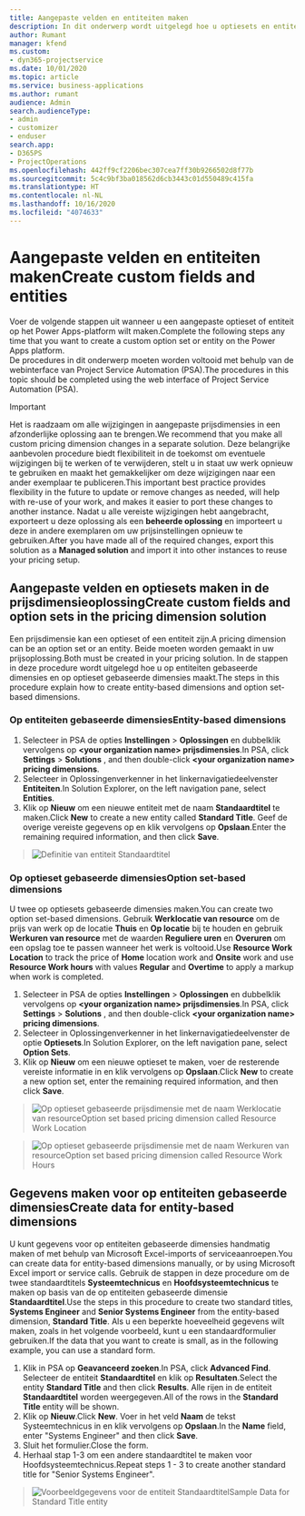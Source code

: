 ```yaml
---
title: Aangepaste velden en entiteiten maken
description: In dit onderwerp wordt uitgelegd hoe u optiesets en entiteiten maakt in uw eigen oplossing in het Power Apps-platform.
author: Rumant
manager: kfend
ms.custom:
- dyn365-projectservice
ms.date: 10/01/2020
ms.topic: article
ms.service: business-applications
ms.author: rumant
audience: Admin
search.audienceType:
- admin
- customizer
- enduser
search.app:
- D365PS
- ProjectOperations
ms.openlocfilehash: 442ff9cf2206bec307cea7ff30b9266502d8f77b
ms.sourcegitcommit: 5c4c9bf3ba018562d6cb3443c01d550489c415fa
ms.translationtype: HT
ms.contentlocale: nl-NL
ms.lasthandoff: 10/16/2020
ms.locfileid: "4074633"
---
```

# <a name="create-custom-fields-and-entities"></a><span data-ttu-id="40e3b-103">Aangepaste velden en entiteiten maken</span><span class="sxs-lookup"><span data-stu-id="40e3b-103">Create custom fields and entities</span></span> 

<span data-ttu-id="40e3b-104">Voer de volgende stappen uit wanneer u een aangepaste optieset of entiteit op het Power Apps-platform wilt maken.</span><span class="sxs-lookup"><span data-stu-id="40e3b-104">Complete the following steps any time that you want to create a custom option set or entity on the Power Apps platform.</span></span>  
<span data-ttu-id="40e3b-105">De procedures in dit onderwerp moeten worden voltooid met behulp van de webinterface van Project Service Automation (PSA).</span><span class="sxs-lookup"><span data-stu-id="40e3b-105">The procedures in this topic should be completed using the web interface of Project Service Automation (PSA).</span></span>

> [!IMPORTANT]
> <span data-ttu-id="40e3b-106">Het is raadzaam om alle wijzigingen in aangepaste prijsdimensies in een afzonderlijke oplossing aan te brengen.</span><span class="sxs-lookup"><span data-stu-id="40e3b-106">We recommend that you make all custom pricing dimension changes in a separate solution.</span></span> <span data-ttu-id="40e3b-107">Deze belangrijke aanbevolen procedure biedt flexibiliteit in de toekomst om eventuele wijzigingen bij te werken of te verwijderen, stelt u in staat uw werk opnieuw te gebruiken en maakt het gemakkelijker om deze wijzigingen naar een ander exemplaar te publiceren.</span><span class="sxs-lookup"><span data-stu-id="40e3b-107">This important best practice provides flexibility in the future to update or remove changes as needed, will help with re-use of your work, and makes it easier to port these changes to another instance.</span></span> <span data-ttu-id="40e3b-108">Nadat u alle vereiste wijzigingen hebt aangebracht, exporteert u deze oplossing als een **beheerde oplossing** en importeert u deze in andere exemplaren om uw prijsinstellingen opnieuw te gebruiken.</span><span class="sxs-lookup"><span data-stu-id="40e3b-108">After you have made all of the required changes, export this solution as a **Managed solution** and import it into other instances to reuse your pricing setup.</span></span>

  
## <a name="create-custom-fields-and-option-sets-in-the-pricing-dimension-solution"></a><span data-ttu-id="40e3b-109">Aangepaste velden en optiesets maken in de prijsdimensieoplossing</span><span class="sxs-lookup"><span data-stu-id="40e3b-109">Create custom fields and option sets in the pricing dimension solution</span></span>

<span data-ttu-id="40e3b-110">Een prijsdimensie kan een optieset of een entiteit zijn.</span><span class="sxs-lookup"><span data-stu-id="40e3b-110">A pricing dimension can be an option set or an entity.</span></span> <span data-ttu-id="40e3b-111">Beide moeten worden gemaakt in uw prijsoplossing.</span><span class="sxs-lookup"><span data-stu-id="40e3b-111">Both must be created in your pricing solution.</span></span> <span data-ttu-id="40e3b-112">In de stappen in deze procedure wordt uitgelegd hoe u op entiteiten gebaseerde dimensies en op optieset gebaseerde dimensies maakt.</span><span class="sxs-lookup"><span data-stu-id="40e3b-112">The steps in this procedure explain how to create entity-based dimensions and option set-based dimensions.</span></span>

### <a name="entity-based-dimensions"></a><span data-ttu-id="40e3b-113">Op entiteiten gebaseerde dimensies</span><span class="sxs-lookup"><span data-stu-id="40e3b-113">Entity-based dimensions</span></span>

1. <span data-ttu-id="40e3b-114">Selecteer in PSA de opties **Instellingen** > **Oplossingen** en dubbelklik vervolgens op **\<your organization name> prijsdimensies**.</span><span class="sxs-lookup"><span data-stu-id="40e3b-114">In PSA, click **Settings** > **Solutions** , and then double-click **\<your organization name> pricing dimensions**.</span></span>
2. <span data-ttu-id="40e3b-115">Selecteer in Oplossingenverkenner in het linkernavigatiedeelvenster **Entiteiten**.</span><span class="sxs-lookup"><span data-stu-id="40e3b-115">In Solution Explorer, on the left navigation pane, select **Entities**.</span></span>
3. <span data-ttu-id="40e3b-116">Klik op **Nieuw** om een nieuwe entiteit met de naam **Standaardtitel** te maken.</span><span class="sxs-lookup"><span data-stu-id="40e3b-116">Click **New** to create a new entity called **Standard Title**.</span></span> <span data-ttu-id="40e3b-117">Geef de overige vereiste gegevens op en klik vervolgens op **Opslaan**.</span><span class="sxs-lookup"><span data-stu-id="40e3b-117">Enter the remaining required information, and then click **Save**.</span></span>

> ![Definitie van entiteit Standaardtitel](media/Standard-Title-entity-definition.png)


### <a name="option-set-based-dimensions"></a><span data-ttu-id="40e3b-119">Op optieset gebaseerde dimensies</span><span class="sxs-lookup"><span data-stu-id="40e3b-119">Option set-based dimensions</span></span> 
<span data-ttu-id="40e3b-120">U twee op optiesets gebaseerde dimensies maken.</span><span class="sxs-lookup"><span data-stu-id="40e3b-120">You can create two option set-based dimensions.</span></span> <span data-ttu-id="40e3b-121">Gebruik **Werklocatie van resource** om de prijs van werk op de locatie **Thuis** en **Op locatie** bij te houden en gebruik **Werkuren van resource** met de waarden **Reguliere uren** en **Overuren** om een opslag toe te passen wanneer het werk is voltooid.</span><span class="sxs-lookup"><span data-stu-id="40e3b-121">Use **Resource Work Location** to track the price of **Home** location work and **Onsite** work and use **Resource Work hours** with values **Regular** and **Overtime** to apply a markup when work is completed.</span></span>


1. <span data-ttu-id="40e3b-122">Selecteer in PSA de opties **Instellingen** > **Oplossingen** en dubbelklik vervolgens op **\<your organization name> prijsdimensies**.</span><span class="sxs-lookup"><span data-stu-id="40e3b-122">In PSA, click **Settings** > **Solutions** , and then double-click  **\<your organization name> pricing dimensions**.</span></span> 
2. <span data-ttu-id="40e3b-123">Selecteer in Oplossingenverkenner in het linkernavigatiedeelvenster de optie **Optiesets**.</span><span class="sxs-lookup"><span data-stu-id="40e3b-123">In Solution Explorer, on the left navigation pane, select  **Option Sets**.</span></span> 
3. <span data-ttu-id="40e3b-124">Klik op **Nieuw** om een nieuwe optieset te maken, voer de resterende vereiste informatie in en klik vervolgens op **Opslaan**.</span><span class="sxs-lookup"><span data-stu-id="40e3b-124">Click **New** to create a new option set, enter the remaining required information, and then click **Save**.</span></span>

> ![<span data-ttu-id="40e3b-125">Op optieset gebaseerde prijsdimensie met de naam Werklocatie van resource</span><span class="sxs-lookup"><span data-stu-id="40e3b-125">Option set based pricing dimension called Resource Work Location</span></span> ](media/Option-set-PD-called-Resource-Work-Location.png)

> ![<span data-ttu-id="40e3b-126">Op optieset gebaseerde prijsdimensie met de naam Werkuren van resource</span><span class="sxs-lookup"><span data-stu-id="40e3b-126">Option set based pricing dimension called Resource Work Hours</span></span> ](media/Option-set-PD-called-Resource-Work-Hours.PNG)


## <a name="create-data-for-entity-based-dimensions"></a><span data-ttu-id="40e3b-127">Gegevens maken voor op entiteiten gebaseerde dimensies</span><span class="sxs-lookup"><span data-stu-id="40e3b-127">Create data for entity-based dimensions</span></span>

<span data-ttu-id="40e3b-128">U kunt gegevens voor op entiteiten gebaseerde dimensies handmatig maken of met behulp van Microsoft Excel-imports of serviceaanroepen.</span><span class="sxs-lookup"><span data-stu-id="40e3b-128">You can create data for entity-based dimensions manually, or by using Microsoft Excel import or service calls.</span></span> <span data-ttu-id="40e3b-129">Gebruik de stappen in deze procedure om de twee standaardtitels **Systeemtechnicus** en **Hoofdsysteemtechnicus** te maken op basis van de op entiteiten gebaseerde dimensie **Standaardtitel**.</span><span class="sxs-lookup"><span data-stu-id="40e3b-129">Use the steps in this procedure to create two standard titles, **Systems Engineer** and **Senior Systems Engineer** from the entity-based dimension, **Standard Title**.</span></span> <span data-ttu-id="40e3b-130">Als u een beperkte hoeveelheid gegevens wilt maken, zoals in het volgende voorbeeld, kunt u een standaardformulier gebruiken.</span><span class="sxs-lookup"><span data-stu-id="40e3b-130">If the data that you want to create is small, as in the following example, you can use a standard form.</span></span>

1. <span data-ttu-id="40e3b-131">Klik in PSA op **Geavanceerd zoeken**.</span><span class="sxs-lookup"><span data-stu-id="40e3b-131">In PSA, click **Advanced Find**.</span></span> <span data-ttu-id="40e3b-132">Selecteer de entiteit **Standaardtitel** en klik op **Resultaten**.</span><span class="sxs-lookup"><span data-stu-id="40e3b-132">Select the entity **Standard Title** and then click **Results**.</span></span> <span data-ttu-id="40e3b-133">Alle rijen in de entiteit **Standaardtitel** worden weergegeven.</span><span class="sxs-lookup"><span data-stu-id="40e3b-133">All of the rows in the **Standard Title** entity will be shown.</span></span>
2. <span data-ttu-id="40e3b-134">Klik op **Nieuw**.</span><span class="sxs-lookup"><span data-stu-id="40e3b-134">Click **New**.</span></span> <span data-ttu-id="40e3b-135">Voer in het veld **Naam** de tekst Systeemtechnicus in en klik vervolgens op **Opslaan**.</span><span class="sxs-lookup"><span data-stu-id="40e3b-135">In the **Name** field, enter "Systems Engineer" and then click **Save**.</span></span>
3. <span data-ttu-id="40e3b-136">Sluit het formulier.</span><span class="sxs-lookup"><span data-stu-id="40e3b-136">Close the form.</span></span> 
4. <span data-ttu-id="40e3b-137">Herhaal stap 1-3 om een andere standaardtitel te maken voor Hoofdsysteemtechnicus.</span><span class="sxs-lookup"><span data-stu-id="40e3b-137">Repeat steps 1 - 3 to create another standard title for "Senior Systems Engineer".</span></span>

> ![<span data-ttu-id="40e3b-138">Voorbeeldgegevens voor de entiteit Standaardtitel</span><span class="sxs-lookup"><span data-stu-id="40e3b-138">Sample Data for Standard Title entity</span></span> ](media/ST-data.png)


